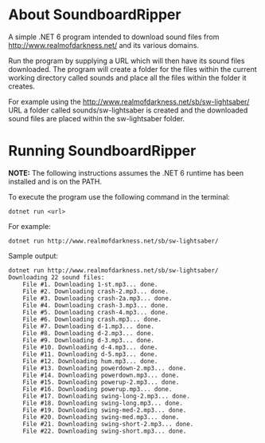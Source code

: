 # About SoundboardRipper

A simple .NET 6 program intended to download sound files from http://www.realmofdarkness.net/ and its various domains.

Run the program by supplying a URL which will then have its sound files downloaded. The program will create a folder
for the files within the current working directory called sounds and place all the files within the folder it creates.

For example using the http://www.realmofdarkness.net/sb/sw-lightsaber/ URL a folder called sounds/sw-lightsaber is
created and the downloaded sound files are placed within the sw-lightsaber folder.

# Running SoundboardRipper

**NOTE:** The following instructions assumes the .NET 6 runtime has been installed and is on the PATH.

To execute the program use the following command in the terminal:

`dotnet run <url>`

For example:

`dotnet run http://www.realmofdarkness.net/sb/sw-lightsaber/`

Sample output:

```
dotnet run http://www.realmofdarkness.net/sb/sw-lightsaber/
Downloading 22 sound files:
    File #1. Downloading 1-st.mp3... done.
    File #2. Downloading crash-2.mp3... done.
    File #3. Downloading crash-2a.mp3... done.
    File #4. Downloading crash-3.mp3... done.
    File #5. Downloading crash-4.mp3... done.
    File #6. Downloading crash.mp3... done.
    File #7. Downloading d-1.mp3... done.
    File #8. Downloading d-2.mp3... done.
    File #9. Downloading d-3.mp3... done.
    File #10. Downloading d-4.mp3... done.
    File #11. Downloading d-5.mp3... done.
    File #12. Downloading hum.mp3... done.
    File #13. Downloading powerdown-2.mp3... done.
    File #14. Downloading powerdown.mp3... done.
    File #15. Downloading powerup-2.mp3... done.
    File #16. Downloading powerup.mp3... done.
    File #17. Downloading swing-long-2.mp3... done.
    File #18. Downloading swing-long.mp3... done.
    File #19. Downloading swing-med-2.mp3... done.
    File #20. Downloading swing-med.mp3... done.
    File #21. Downloading swing-short-2.mp3... done.
    File #22. Downloading swing-short.mp3... done.
```
